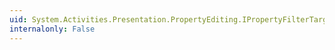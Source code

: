 ```yaml
---
uid: System.Activities.Presentation.PropertyEditing.IPropertyFilterTarget.MatchesFilter
internalonly: False
---
```

